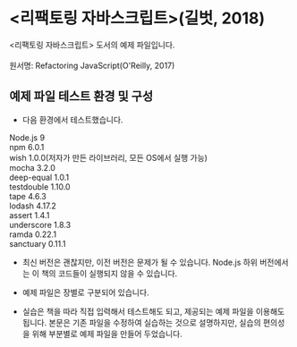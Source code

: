 ﻿<리팩토링 자바스크립트>(길벗, 2018)
=======================

<리팩토링 자바스크립트> 도서의 예제 파일입니다.<br/><br/>
원서명: Refactoring JavaScript(O'Reilly, 2017)


## 예제 파일 테스트 환경 및 구성

- 다음 환경에서 테스트했습니다. 

Node.js 9<br/>
npm 6.0.1<br/>
wish 1.0.0(저자가 만든 라이브러리, 모든 OS에서 실행 가능)<br/>
mocha 3.2.0<br/>
deep-equal 1.0.1<br/>
testdouble 1.10.0<br/>
tape 4.6.3<br/>
lodash 4.17.2<br/>
assert 1.4.1<br/>
underscore 1.8.3<br/>
ramda 0.22.1<br/>
sanctuary 0.11.1<br/>

- 최신 버전은 괜찮지만, 이전 버전은 문제가 될 수 있습니다. Node.js 하위 버전에서는 이 책의 코드들이 실행되지 않을 수 있습니다.

- 예제 파일은 장별로 구분되어 있습니다.

- 실습은 책을 따라 직접 입력해서 테스트해도 되고, 제공되는 예제 파일을 이용해도 됩니다. 본문은 기존 파일을 수정하여 실습하는 것으로 설명하지만, 실습의 편의성을 위해 부분별로 예제 파일을 만들어 두었습니다.





